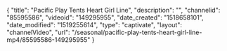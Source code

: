 {
    "title": "Pacific Play Tents Heart Girl Line",
    "description": "",
    "channelid": "85595586",
    "videoid": "149295955",
    "date_created": "1518658101",
    "date_modified": "1519255614",
    "type": "captivate",
    "layout": "channelVideo",
    "url": "\/seasonal\/pacific-play-tents-heart-girl-line-mp4\/85595586-149295955"
}